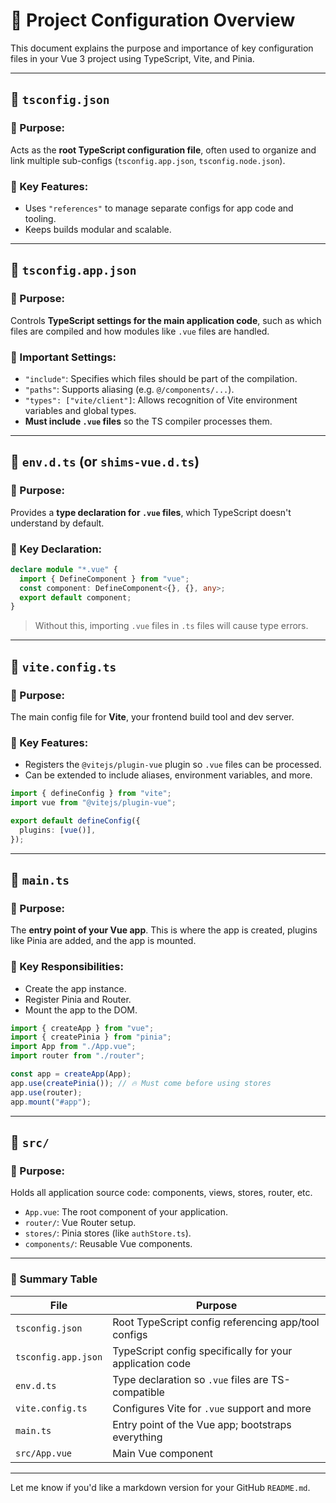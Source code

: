 



# 🧾 Project Configuration Overview

This document explains the purpose and importance of key configuration files in your Vue 3 project using TypeScript, Vite, and Pinia.

---

## 📄 `tsconfig.json`

### 🔹 Purpose:

Acts as the **root TypeScript configuration file**, often used to organize and link multiple sub-configs (`tsconfig.app.json`, `tsconfig.node.json`).

### 🔸 Key Features:

- Uses `"references"` to manage separate configs for app code and tooling.
- Keeps builds modular and scalable.

---

## 📄 `tsconfig.app.json`

### 🔹 Purpose:

Controls **TypeScript settings for the main application code**, such as which files are compiled and how modules like `.vue` files are handled.

### 🔸 Important Settings:

- `"include"`: Specifies which files should be part of the compilation.
- `"paths"`: Supports aliasing (e.g. `@/components/...`).
- `"types": ["vite/client"]`: Allows recognition of Vite environment variables and global types.
- **Must include `.vue` files** so the TS compiler processes them.

---

## 📄 `env.d.ts` (or `shims-vue.d.ts`)

### 🔹 Purpose:

Provides a **type declaration for `.vue` files**, which TypeScript doesn't understand by default.

### 🔸 Key Declaration:

```ts
declare module "*.vue" {
  import { DefineComponent } from "vue";
  const component: DefineComponent<{}, {}, any>;
  export default component;
}
```

> Without this, importing `.vue` files in `.ts` files will cause type errors.

---

## 📄 `vite.config.ts`

### 🔹 Purpose:

The main config file for **Vite**, your frontend build tool and dev server.

### 🔸 Key Features:

- Registers the `@vitejs/plugin-vue` plugin so `.vue` files can be processed.
- Can be extended to include aliases, environment variables, and more.

```ts
import { defineConfig } from "vite";
import vue from "@vitejs/plugin-vue";

export default defineConfig({
  plugins: [vue()],
});
```

---

## 📄 `main.ts`

### 🔹 Purpose:

The **entry point of your Vue app**. This is where the app is created, plugins like Pinia are added, and the app is mounted.

### 🔸 Key Responsibilities:

- Create the app instance.
- Register Pinia and Router.
- Mount the app to the DOM.

```ts
import { createApp } from "vue";
import { createPinia } from "pinia";
import App from "./App.vue";
import router from "./router";

const app = createApp(App);
app.use(createPinia()); // 🔥 Must come before using stores
app.use(router);
app.mount("#app");
```

---

## 📁 `src/`

### 🔹 Purpose:

Holds all application source code: components, views, stores, router, etc.

- `App.vue`: The root component of your application.
- `router/`: Vue Router setup.
- `stores/`: Pinia stores (like `authStore.ts`).
- `components/`: Reusable Vue components.

---

### 📌 Summary Table

| File                | Purpose                                                  |
| ------------------- | -------------------------------------------------------- |
| `tsconfig.json`     | Root TypeScript config referencing app/tool configs      |
| `tsconfig.app.json` | TypeScript config specifically for your application code |
| `env.d.ts`          | Type declaration so `.vue` files are TS-compatible       |
| `vite.config.ts`    | Configures Vite for `.vue` support and more              |
| `main.ts`           | Entry point of the Vue app; bootstraps everything        |
| `src/App.vue`       | Main Vue component                                       |

---

Let me know if you'd like a markdown version for your GitHub `README.md`.
